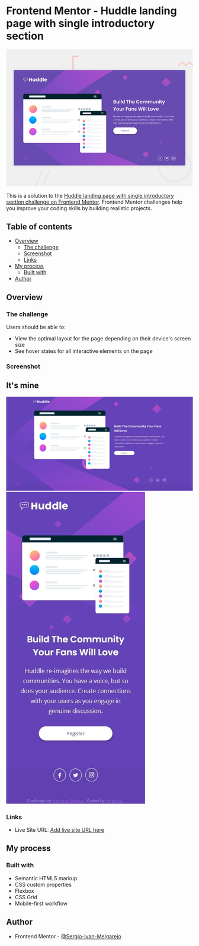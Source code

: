 # Frontend Mentor - Huddle landing page with single introductory section

![Design preview for the Huddle landing page with single introductory section](./design/desktop-preview.jpg)

This is a solution to the [Huddle landing page with single introductory section challenge on Frontend Mentor](https://www.frontendmentor.io/challenges/huddle-landing-page-with-a-single-introductory-section-B_2Wvxgi0). Frontend Mentor challenges help you improve your coding skills by building realistic projects. 

## Table of contents

- [Overview](#overview)
  - [The challenge](#the-challenge)
  - [Screenshot](#screenshot)
  - [Links](#links)
- [My process](#my-process)
  - [Built with](#built-with)
- [Author](#author)

## Overview

### The challenge

Users should be able to:

- View the optimal layout for the page depending on their device's screen size
- See hover states for all interactive elements on the page

### Screenshot

## It's mine

![](./design/1.jpeg)
![](./design/2.jpeg)

### Links

- Live Site URL: [Add live site URL here](https://sergio-ivan-melgarejo.github.io/Front-Mentor-12/)

## My process

### Built with

- Semantic HTML5 markup
- CSS custom properties
- Flexbox
- CSS Grid
- Mobile-first workflow

## Author

- Frontend Mentor - [@Sergio-Ivan-Melgarejo](https://www.frontendmentor.io/profile/Sergio-Ivan-Melgarejo)
